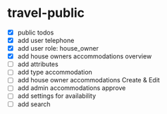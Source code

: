 # travel-public

- [x] public todos
- [x] add user telephone
- [x] add user role: house_owner
- [x] add house owners accommodations overview
- [ ] add attributes
- [ ] add type accommodation
- [ ] add house owner accommodations Create & Edit
- [ ] add admin accommodations approve
- [ ] add settings for availability
- [ ] add search
